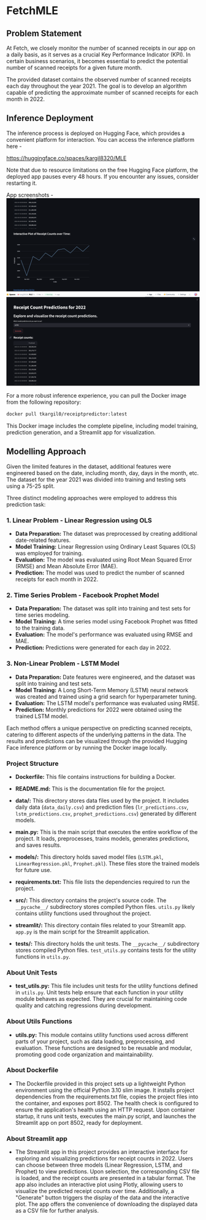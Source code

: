 # FetchMLE

## Problem Statement

At Fetch, we closely monitor the number of scanned receipts in our app on a daily basis, as it serves as a crucial Key Performance Indicator (KPI). In certain business scenarios, it becomes essential to predict the potential number of scanned receipts for a given future month.

The provided dataset contains the observed number of scanned receipts each day throughout the year 2021. The goal is to develop an algorithm capable of predicting the approximate number of scanned receipts for each month in 2022.

## Inference Deployment

The inference process is deployed on Hugging Face, which provides a convenient platform for interaction. You can access the inference platform here -

https://huggingface.co/spaces/kargil8320/MLE 

Note that due to resource limitations on the free Hugging Face platform, the deployed app pauses every 48 hours. If you encounter any issues, consider restarting it.

App screenshots - 
![Receipt Count Table](ss1.png)
![Receipt Count Plot](ss2.png)



For a more robust inference experience, you can pull the Docker image from the following repository:

```bash
docker pull tkargil0/receiptpredictor:latest
```

This Docker image includes the complete pipeline, including model training, prediction generation, and a Streamlit app for visualization.

## Modelling Approach

Given the limited features in the dataset, additional features were engineered based on the date, including month, day, days in the month, etc. The dataset for the year 2021 was divided into training and testing sets using a 75-25 split.

Three distinct modeling approaches were employed to address this prediction task:

### 1. Linear Problem - Linear Regression using OLS

- **Data Preparation:** The dataset was preprocessed by creating additional date-related features.
- **Model Training:** Linear Regression using Ordinary Least Squares (OLS) was employed for training.
- **Evaluation:** The model was evaluated using Root Mean Squared Error (RMSE) and Mean Absolute Error (MAE).
- **Prediction:** The model was used to predict the number of scanned receipts for each month in 2022.

### 2. Time Series Problem - Facebook Prophet Model

- **Data Preparation:** The dataset was split into training and test sets for time series modeling.
- **Model Training:** A time series model using Facebook Prophet was fitted to the training data.
- **Evaluation:** The model's performance was evaluated using RMSE and MAE.
- **Prediction:** Predictions were generated for each day in 2022.

### 3. Non-Linear Problem - LSTM Model

- **Data Preparation:** Date features were engineered, and the dataset was split into training and test sets.
- **Model Training:** A Long Short-Term Memory (LSTM) neural network was created and trained using a grid search for hyperparameter tuning.
- **Evaluation:** The LSTM model's performance was evaluated using RMSE.
- **Prediction:** Monthly predictions for 2022 were obtained using the trained LSTM model.

Each method offers a unique perspective on predicting scanned receipts, catering to different aspects of the underlying patterns in the data. The results and predictions can be visualized through the provided Hugging Face inference platform or by running the Docker image locally.

### Project Structure

- **Dockerfile:** This file contains instructions for building a Docker.

- **README.md:** This is the documentation file for the project.

- **data/:** This directory stores data files used by the project. It includes daily data (`data_daily.csv`) and prediction files (`lr_predictions.csv`, `lstm_predictions.csv`, `prophet_predictions.csv`) generated by different models.

- **main.py:** This is the main script that executes the entire workflow of the project. It loads, preprocesses, trains models, generates predictions, and saves results.

- **models/:** This directory holds saved model files (`LSTM.pkl`, `LinearRegression.pkl`, `Prophet.pkl`). These files store the trained models for future use.

- **requirements.txt:** This file lists the dependencies required to run the project. 

- **src/:** This directory contains the project's source code. The `__pycache__/` subdirectory stores compiled Python files. `utils.py` likely contains utility functions used throughout the project.

- **streamlit/:** This directory contain files related to your Streamlit app. `app.py` is the main script for the Streamlit application.

- **tests/:** This directory holds the unit tests. The `__pycache__/` subdirectory stores compiled Python files. `test_utils.py` contains tests for the utility functions in `utils.py`.

### About Unit Tests

- **test_utils.py:** This file includes unit tests for the utility functions defined in `utils.py`. Unit tests help ensure that each function in your utility module behaves as expected. They are crucial for maintaining code quality and catching regressions during development.

### About Utils Functions

- **utils.py:** This module contains utility functions used across different parts of your project, such as data loading, preprocessing, and evaluation. These functions are designed to be reusable and modular, promoting good code organization and maintainability.

### About Dockerfile

- The Dockerfile provided in this project sets up a lightweight Python environment using the official Python 3.10 slim image. It installs project dependencies from the requirements.txt file, copies the project files into the container, and exposes port 8502. The health check is configured to ensure the application's health using an HTTP request. Upon container startup, it runs unit tests, executes the main.py script, and launches the Streamlit app on port 8502, ready for deployment.

### About Streamlit app

- The Streamlit app in this project provides an interactive interface for exploring and visualizing predictions for receipt counts in 2022. Users can choose between three models (Linear Regression, LSTM, and Prophet) to view predictions. Upon selection, the corresponding CSV file is loaded, and the receipt counts are presented in a tabular format. The app also includes an interactive plot using Plotly, allowing users to visualize the predicted receipt counts over time. Additionally, a "Generate" button triggers the display of the data and the interactive plot. The app offers the convenience of downloading the displayed data as a CSV file for further analysis.

